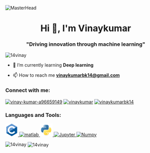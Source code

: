 ![MasterHead](https://miro.medium.com/v2/resize:fit:1400/1*aSC3odScNMyz7Y6MZvqJ1Q.jpeg) 
<h1 align="center">Hi 👋, I'm Vinaykumar</h1>
<h3 align="center">"Driving innovation through machine learning"</h3>

<p align="left"> <img src="https://komarev.com/ghpvc/?username=14vinay&label=Profile%20views&color=0e75b6&style=flat" alt="14vinay" /> </p>

- 🌱 I’m currently learning **Deep learning**

- 📫 How to reach me **vinaykumarbk14@gmail.com**

<h3 align="left">Connect with me:</h3>
<p align="left">
<a href="https://linkedin.com/in/vinay-kumar-a96659149" target="blank"><img align="center" src="https://raw.githubusercontent.com/rahuldkjain/github-profile-readme-generator/master/src/images/icons/Social/linked-in-alt.svg" alt="vinay-kumar-a96659149" height="30" width="40" /></a>
<a href="https://www.codechef.com/users/vinaykumar" target="blank"><img align="center" src="https://cdn.jsdelivr.net/npm/simple-icons@3.1.0/icons/codechef.svg" alt="vinaykumar" height="30" width="40" /></a>
<a href="https://www.hackerrank.com/vinaykumarbk14" target="blank"><img align="center" src="https://raw.githubusercontent.com/rahuldkjain/github-profile-readme-generator/master/src/images/icons/Social/hackerrank.svg" alt="vinaykumarbk14" height="30" width="40" /></a>
</p>

<h3 align="left">Languages and Tools:</h3>
<p align="left">  <a href="https://www.cprogramming.com/" target="_blank" rel="noreferrer"> <img src="https://raw.githubusercontent.com/devicons/devicon/master/icons/c/c-original.svg" alt="c" width="40" height="40"/> 
</a> <a href="https://www.mathworks.com/" target="_blank" rel="noreferrer"> <img src="https://upload.wikimedia.org/wikipedia/commons/2/21/Matlab_Logo.png" alt="matlab" width="40" height="40"/>
</a>  <a href="https://www.python.org" target="_blank" rel="noreferrer"> <img src="https://raw.githubusercontent.com/devicons/devicon/master/icons/python/python-original.svg" alt="python" width="40" height="40"/> </a> 
</a> <a href="https://jupyter.org/" target="_blank" rel="noreferrer"> <img src="https://encrypted-tbn0.gstatic.com/images?q=tbn:ANd9GcSn5qoh2GS_WbBtD2Zz6I9z8JaagZ9zEoLlNw&s" alt="Jupyter" width="40" height="40"/> </a>  
</a> <a href=""https://numpy.org/"" target="_blank" rel="noreferrer"> <img src="https://upload.wikimedia.org/wikipedia/commons/thumb/3/31/NumPy_logo_2020.svg/1200px-NumPy_logo_2020.svg.png" alt="Numpy" width="70" height="40"/> </a> 
</a> 
</p>


<p><img align="left" src="https://github-readme-stats.vercel.app/api/top-langs?username=14vinay&show_icons=true&locale=en&layout=compact" alt="14vinay" /></p>

<p>&nbsp;<img align="center" src="https://github-readme-stats.vercel.app/api?username=14vinay&show_icons=true&locale=en" alt="14vinay" /></p>


